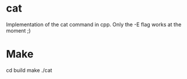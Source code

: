 # cat

Implementation of the cat command in cpp.
Only the -E flag works at the moment ;)

# Make

cd build
make
./cat 
